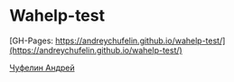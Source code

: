 # Wahelp-test

[GH-Pages: https://andreychufelin.github.io/wahelp-test/](https://andreychufelin.github.io/wahelp-test/)

[Чуфелин Андрей](https://severodvinsk.hh.ru/resume/4215fb58ff0b8486860039ed1f58626131557a)
